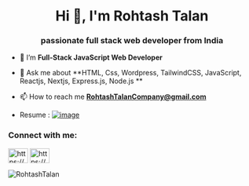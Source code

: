 <h1 align="center">Hi 👋, I'm Rohtash Talan</h1>
<h3 align="center">passionate full stack web developer from India</h3>


- 🌱 I’m **Full-Stack JavaScript Web Developer**

- 💬 Ask me about **HTML, Css, Wordpress, TailwindCSS, JavaScript, Reactjs, Nextjs, Express.js, Node.js **

- 📫 How to reach me **RohtashTalanCompany@gmail.com**
- Resume : <a href="https://www.canva.com/design/DAForNOU54c/i-WpD5QGrtHHhIVHxJ51WA/view?utm_content=DAForNOU54c&utm_campaign=designshare&utm_medium=link&utm_source=editor" target="_blank"/>![image](https://img.shields.io/badge/Resume-red)</a>

<h3 align="left">Connect with me:</h3>
<p align="left">
<a href="https://www.linkedin.com/in/rohtashtalan/" target="blank"><img align="center" src="https://raw.githubusercontent.com/rahuldkjain/github-profile-readme-generator/master/src/images/icons/Social/linked-in-alt.svg" alt="https://www.linkedin.com/in/rohtashtalan/" height="30" width="40" /></a>
<a href="https://www.instagram.com/rohtashtalan/" target="blank"><img align="center" src="https://raw.githubusercontent.com/rahuldkjain/github-profile-readme-generator/master/src/images/icons/Social/instagram.svg" alt="https://www.instagram.com/rohtashtalan/" height="30" width="40" /></a>

  
  
  
<p><img align="center" src="https://github-readme-streak-stats.herokuapp.com/?user=rohtashtalan&theme=radical" alt="RohtashTalan" /></p>
